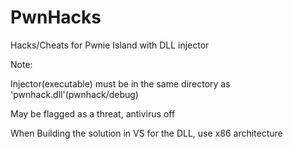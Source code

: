 # PwnHacks
Hacks/Cheats for Pwnie Island with DLL injector

Note:

Injector(executable) must be in the same directory as 'pwnhack.dll'(pwnhack/debug)

May be flagged as a threat, antivirus off

When Building the solution in VS for the DLL, use x86 architecture
